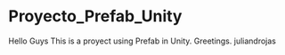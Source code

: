 # Proyecto_Prefab_Unity
Hello Guys
This is a proyect using Prefab in Unity.
Greetings.
juliandrojas

